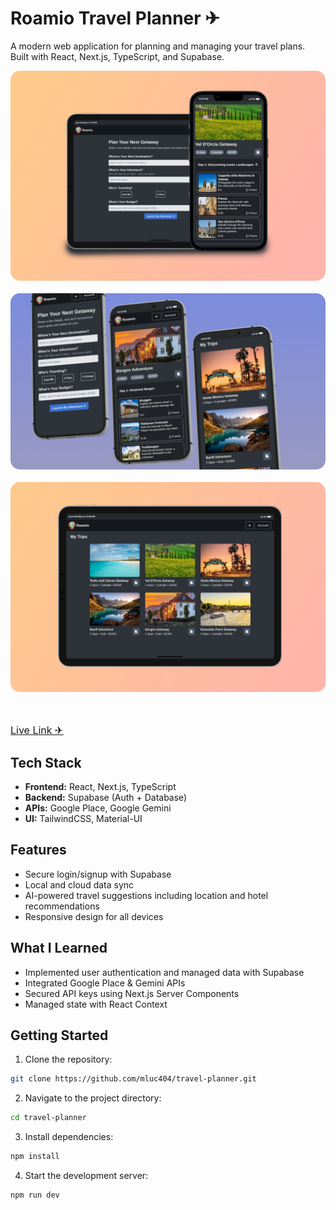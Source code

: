 # Roamio Travel Planner &#x2708;

A modern web application for planning and managing your travel plans. Built with React, Next.js, TypeScript, and Supabase.

  <img src="./public/ss7.png" alt="App mockup on 2 devices"  style="border-radius: 15px" width="700"/>
  <br></br>

  <img src="./public/ss1.png" alt="App mockup on iphone" style="border-radius: 15px" width="700"/>
  <br></br>

  <img src="./public/ss9.png" alt="App mockup on ipad" style="border-radius: 15px" width="700"/>

<br></br>
[<u><font size="3">Live Link &#x2708;</font></u>](https://roamio-travel-planner.vercel.app/)

## Tech Stack

- **Frontend:** React, Next.js, TypeScript
- **Backend:** Supabase (Auth + Database)
- **APIs:** Google Place, Google Gemini
- **UI:** TailwindCSS, Material-UI

## Features

- Secure login/signup with Supabase
- Local and cloud data sync
- AI-powered travel suggestions including location and hotel recommendations
- Responsive design for all devices

## What I Learned

- Implemented user authentication and managed data with Supabase
- Integrated Google Place & Gemini APIs
- Secured API keys using Next.js Server Components
- Managed state with React Context

## Getting Started

1. Clone the repository:

```bash
git clone https://github.com/mluc404/travel-planner.git
```

2. Navigate to the project directory:

```bash
cd travel-planner
```

3. Install dependencies:

```bash
npm install
```

4. Start the development server:

```bash
npm run dev
```
